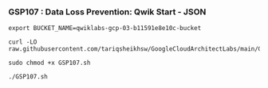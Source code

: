 ### GSP107 :  Data Loss Prevention: Qwik Start - JSON 

```
export BUCKET_NAME=qwiklabs-gcp-03-b11591e8e10c-bucket
```

```
curl -LO raw.githubusercontent.com/tariqsheikhsw/GoogleCloudArchitectLabs/main/GSP107.sh

sudo chmod +x GSP107.sh

./GSP107.sh
```

